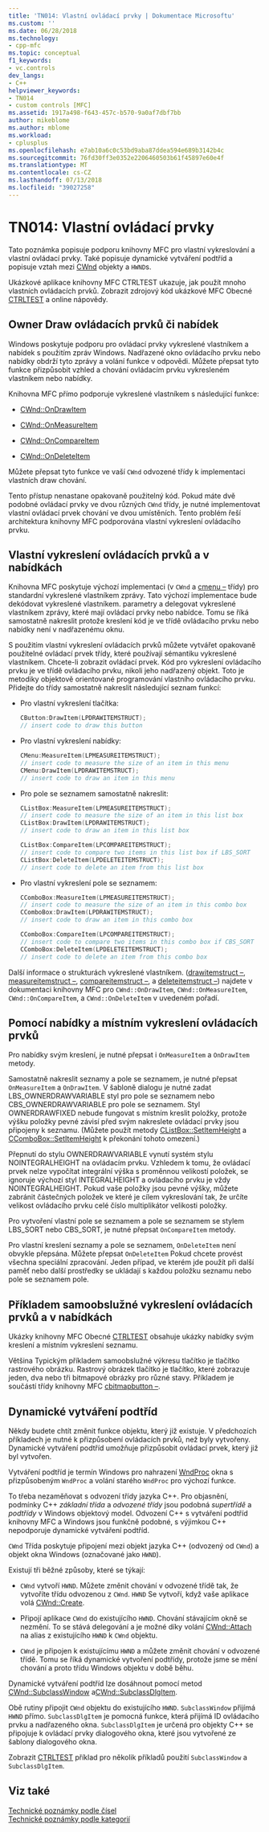 ```yaml
---
title: 'TN014: Vlastní ovládací prvky | Dokumentace Microsoftu'
ms.custom: ''
ms.date: 06/28/2018
ms.technology:
- cpp-mfc
ms.topic: conceptual
f1_keywords:
- vc.controls
dev_langs:
- C++
helpviewer_keywords:
- TN014
- custom controls [MFC]
ms.assetid: 1917a498-f643-457c-b570-9a0af7dbf7bb
author: mikeblome
ms.author: mblome
ms.workload:
- cplusplus
ms.openlocfilehash: e7ab10a6c0c53bd9aba87ddea594e689b3142b4c
ms.sourcegitcommit: 76fd30ff3e0352e2206460503b61f45897e60e4f
ms.translationtype: MT
ms.contentlocale: cs-CZ
ms.lasthandoff: 07/13/2018
ms.locfileid: "39027258"
---
```

# <a name="tn014-custom-controls"></a>TN014: Vlastní ovládací prvky

Tato poznámka popisuje podporu knihovny MFC pro vlastní vykreslování a vlastní ovládací prvky. Také popisuje dynamické vytváření podtříd a popisuje vztah mezi [CWnd](../mfc/reference/cwnd-class.md) objekty a `HWND`s.

Ukázkové aplikace knihovny MFC CTRLTEST ukazuje, jak použít mnoho vlastních ovládacích prvků. Zobrazit zdrojový kód ukázkové MFC Obecné [CTRLTEST](../visual-cpp-samples.md) a online nápovědy.

## <a name="owner-draw-controlsmenus"></a>Owner Draw ovládacích prvků či nabídek

Windows poskytuje podporu pro ovládací prvky vykreslené vlastníkem a nabídek s použitím zpráv Windows. Nadřazené okno ovládacího prvku nebo nabídky obdrží tyto zprávy a volání funkce v odpovědi. Můžete přepsat tyto funkce přizpůsobit vzhled a chování ovládacím prvku vykresleném vlastníkem nebo nabídky.

Knihovna MFC přímo podporuje vykreslené vlastníkem s následující funkce:

- [CWnd::OnDrawItem](../mfc/reference/cwnd-class.md#ondrawitem)

- [CWnd::OnMeasureItem](../mfc/reference/cwnd-class.md#onmeasureitem)

- [CWnd::OnCompareItem](../mfc/reference/cwnd-class.md#oncompareitem)

- [CWnd::OnDeleteItem](../mfc/reference/cwnd-class.md#ondeleteitem)

Můžete přepsat tyto funkce ve vaší `CWnd` odvozené třídy k implementaci vlastních draw chování.

Tento přístup nenastane opakovaně použitelný kód. Pokud máte dvě podobné ovládací prvky ve dvou různých `CWnd` třídy, je nutné implementovat vlastní ovládací prvek chování ve dvou umístěních. Tento problém řeší architektura knihovny MFC podporována vlastní vykreslení ovládacího prvku.

## <a name="self-draw-controls-and-menus"></a>Vlastní vykreslení ovládacích prvků a v nabídkách

Knihovna MFC poskytuje výchozí implementaci (v `CWnd` a [cmenu –](../mfc/reference/cmenu-class.md) třídy) pro standardní vykreslené vlastníkem zprávy. Tato výchozí implementace bude dekódovat vykreslené vlastníkem. parametry a delegovat vykreslené vlastníkem zprávy, které mají ovládací prvky nebo nabídce. Tomu se říká samostatně nakreslit protože kreslení kód je ve třídě ovládacího prvku nebo nabídky není v nadřazenému oknu.

S použitím vlastní vykreslení ovládacích prvků můžete vytvářet opakovaně použitelné ovládací prvek třídy, které používají sémantiku vykreslené vlastníkem. Chcete-li zobrazit ovládací prvek. Kód pro vykreslení ovládacího prvku je ve třídě ovládacího prvku, nikoli jeho nadřazený objekt. Toto je metodiky objektově orientované programování vlastního ovládacího prvku. Přidejte do třídy samostatně nakreslit následující seznam funkcí:

- Pro vlastní vykreslení tlačítka:

    ```cpp
    CButton:DrawItem(LPDRAWITEMSTRUCT);
    // insert code to draw this button
    ```

- Pro vlastní vykreslení nabídky:

    ```cpp
    CMenu:MeasureItem(LPMEASUREITEMSTRUCT);
    // insert code to measure the size of an item in this menu
    CMenu:DrawItem(LPDRAWITEMSTRUCT);
    // insert code to draw an item in this menu
    ```

- Pro pole se seznamem samostatně nakreslit:

    ```cpp
    CListBox:MeasureItem(LPMEASUREITEMSTRUCT);
    // insert code to measure the size of an item in this list box
    CListBox:DrawItem(LPDRAWITEMSTRUCT);
    // insert code to draw an item in this list box

    CListBox:CompareItem(LPCOMPAREITEMSTRUCT);
    // insert code to compare two items in this list box if LBS_SORT
    CListBox:DeleteItem(LPDELETEITEMSTRUCT);
    // insert code to delete an item from this list box
    ```

- Pro vlastní vykreslení pole se seznamem:

    ```cpp
    CComboBox:MeasureItem(LPMEASUREITEMSTRUCT);
    // insert code to measure the size of an item in this combo box
    CComboBox:DrawItem(LPDRAWITEMSTRUCT);
    // insert code to draw an item in this combo box

    CComboBox:CompareItem(LPCOMPAREITEMSTRUCT);
    // insert code to compare two items in this combo box if CBS_SORT
    CComboBox:DeleteItem(LPDELETEITEMSTRUCT);
    // insert code to delete an item from this combo box
    ```

Další informace o strukturách vykreslené vlastníkem. ([drawitemstruct –](../mfc/reference/drawitemstruct-structure.md), [measureitemstruct –](../mfc/reference/measureitemstruct-structure.md), [compareitemstruct –](../mfc/reference/compareitemstruct-structure.md), a [deleteitemstruct –](../mfc/reference/deleteitemstruct-structure.md)) najdete v dokumentaci knihovny MFC pro `CWnd::OnDrawItem`, `CWnd::OnMeasureItem`, `CWnd::OnCompareItem`, a `CWnd::OnDeleteItem` v uvedeném pořadí.

## <a name="using-self-draw-controls-and-menus"></a>Pomocí nabídky a místním vykreslení ovládacích prvků

Pro nabídky svým kreslení, je nutné přepsat i `OnMeasureItem` a `OnDrawItem` metody.

Samostatně nakreslit seznamy a pole se seznamem, je nutné přepsat `OnMeasureItem` a `OnDrawItem`. V šabloně dialogu je nutné zadat LBS_OWNERDRAWVARIABLE styl pro pole se seznamem nebo CBS_OWNERDRAWVARIABLE pro pole se seznamem. Styl OWNERDRAWFIXED nebude fungovat s místním kreslit položky, protože výšku položky pevné závisí před svým nakreslete ovládací prvky jsou připojeny k seznamu. (Můžete použít metody [CListBox::SetItemHeight](../mfc/reference/clistbox-class.md#setitemheight) a [CComboBox::SetItemHeight](../mfc/reference/ccombobox-class.md#setitemheight) k překonání tohoto omezení.)

Přepnutí do stylu OWNERDRAWVARIABLE vynutí systém stylu NOINTEGRALHEIGHT na ovládacím prvku. Vzhledem k tomu, že ovládací prvek nelze vypočítat integrální výška s proměnnou velikostí položek, se ignoruje výchozí styl INTEGRALHEIGHT a ovládacího prvku je vždy NOINTEGRALHEIGHT. Pokud vaše položky jsou pevné výšky, můžete zabránit částečných položek ve které je cílem vykreslování tak, že určíte velikost ovládacího prvku celé číslo multiplikátor velikosti položky.

Pro vytvoření vlastní pole se seznamem a pole se seznamem se stylem LBS_SORT nebo CBS_SORT, je nutné přepsat `OnCompareItem` metody.

Pro vlastní kreslení seznamy a pole se seznamem, `OnDeleteItem` není obvykle přepsána. Můžete přepsat `OnDeleteItem` Pokud chcete provést všechna speciální zpracování. Jeden případ, ve kterém jde použít při další paměť nebo další prostředky se ukládají s každou položku seznamu nebo pole se seznamem pole.

## <a name="examples-of-self-drawing-controls-and-menus"></a>Příkladem samoobslužné vykreslení ovládacích prvků a v nabídkách

Ukázky knihovny MFC Obecné [CTRLTEST](../visual-cpp-samples.md) obsahuje ukázky nabídky svým kreslení a místním vykreslení seznamu.

Většina Typickým příkladem samoobslužné výkresu tlačítko je tlačítko rastrového obrázku. Rastrový obrázek tlačítko je tlačítko, které zobrazuje jeden, dva nebo tři bitmapové obrázky pro různé stavy. Příkladem je součástí třídy knihovny MFC [cbitmapbutton –](../mfc/reference/cbitmapbutton-class.md).

## <a name="dynamic-subclassing"></a>Dynamické vytváření podtříd

Někdy budete chtít změnit funkce objektu, který již existuje. V předchozích příkladech je nutné k přizpůsobení ovládacích prvků, než byly vytvořeny. Dynamické vytváření podtříd umožňuje přizpůsobit ovládací prvek, který již byl vytvořen.

Vytváření podtříd je termín Windows pro nahrazení [WndProc](http://msdn.microsoft.com/94ba8ffa-3c36-46d4-ac74-9bd10b1ffd26) okna s přizpůsobeným `WndProc` a volání starého `WndProc` pro výchozí funkce.

To třeba nezaměňovat s odvození třídy jazyka C++. Pro objasnění, podmínky C++ *základní třída* a *odvozené třídy* jsou podobná *supertřídě* a *podtřídy* v Windows objektový model. Odvození C++ s vytváření podtříd knihovny MFC a Windows jsou funkčně podobné, s výjimkou C++ nepodporuje dynamické vytváření podtříd.

`CWnd` Třída poskytuje připojení mezi objekt jazyka C++ (odvozený od `CWnd`) a objekt okna Windows (označované jako `HWND`).

Existují tři běžné způsoby, které se týkají:

- `CWnd` vytvoří `HWND`. Můžete změnit chování v odvozené třídě tak, že vytvoříte třídu odvozenou z `CWnd`. `HWND` Se vytvoří, když vaše aplikace volá [CWnd::Create](../mfc/reference/cwnd-class.md#create).

- Připojí aplikace `CWnd` do existujícího `HWND`. Chování stávajícím okně se nezmění. To se stává delegování a je možné díky volání [CWnd::Attach](../mfc/reference/cwnd-class.md#attach) na alias z existujícího `HWND` k `CWnd` objektu.

- `CWnd` je připojen k existujícímu `HWND` a můžete změnit chování v odvozené třídě. Tomu se říká dynamické vytvoření podtřídy, protože jsme se mění chování a proto třídu Windows objektu v době běhu.

Dynamické vytváření podtříd lze dosáhnout pomocí metod [CWnd::SubclassWindow](../mfc/reference/cwnd-class.md#subclasswindow) a[CWnd::SubclassDlgItem](../mfc/reference/cwnd-class.md#subclassdlgitem).

Obě rutiny připojit `CWnd` objektu do existujícího `HWND`. `SubclassWindow` přijímá `HWND` přímo. `SubclassDlgItem` je pomocná funkce, která přijímá ID ovládacího prvku a nadřazeného okna. `SubclassDlgItem` je určená pro objekty C++ se připojuje k ovládací prvky dialogového okna, které jsou vytvořené ze šablony dialogového okna.

Zobrazit [CTRLTEST](../visual-cpp-samples.md) příklad pro několik příkladů použití `SubclassWindow` a `SubclassDlgItem`.

## <a name="see-also"></a>Viz také

[Technické poznámky podle čísel](../mfc/technical-notes-by-number.md)  
[Technické poznámky podle kategorií](../mfc/technical-notes-by-category.md)  
